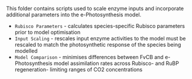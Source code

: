 This folder contains scripts used to scale enzyme inputs and incorporate additional parameters into the e-Photosynthesis model.

- `Rubisco Parameters` - calculates species-specific Rubisco parameters prior to model optimisation
- `Input Scaling` - rescales input enzyme activities to the model must be rescaled to match the photosynthetic response of the species being modelled
- `Model Comparison` - minimises differences between FvCB and e-Photosynthesis model assimilation rates across Rubisco- and RuBP regeneration- limiting ranges of CO2 concentrations
